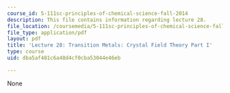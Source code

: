 ```yaml
---
course_id: 5-111sc-principles-of-chemical-science-fall-2014
description: This file contains information regarding lecture 28.
file_location: /coursemedia/5-111sc-principles-of-chemical-science-fall-2014/dba5af481c6a48d4cf0cba53044e46eb_MIT5_111F14_Lecture28.pdf
file_type: application/pdf
layout: pdf
title: 'Lecture 28: Transition Metals: Crystal Field Theory Part I'
type: course
uid: dba5af481c6a48d4cf0cba53044e46eb

---
```

None